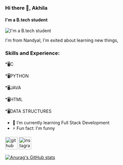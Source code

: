 ### Hi there 👋, Akhila
#### I'm a B.tech student
![I'm a B.tech student](https://www.funimada.com/assets/images/cards/big/hello-12.gif)


I'm from Nandyal, I'm exited about learning new things,


### Skills and Experience: 
*🖥️C 

*🖥️PYTHON

*🖥️JAVA 

*🖥️HTML 

*🖥️DATA STRUCTURES

- 🌱 I’m currently learning Full Stack Development 
- ⚡ Fun fact: I'm funny 


[<img src='https://cdn.jsdelivr.net/npm/simple-icons@3.0.1/icons/github.svg' alt='github' height='40'>](https://github.com/akhilleshwari01)  [<img src='https://cdn.jsdelivr.net/npm/simple-icons@3.0.1/icons/instagram.svg' alt='instagram' height='40'>](https://www.instagram.com/akhilaakhi_08/)  

 [![Anurag's GitHub stats](https://github-readme-stats.vercel.app/api?username=akhilleshwari01)](https://github.com/anuraghazra/github-readme-stats)

 

